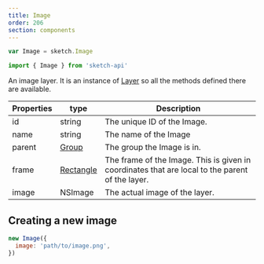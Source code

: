 ```yaml
---
title: Image
order: 206
section: components
---
```


```javascript
var Image = sketch.Image
```

```javascript
import { Image } from 'sketch-api'
```

An image layer. It is an instance of [Layer](#layer) so all the methods defined there are available.

| Properties | type                    | Description                                                                                     |
| ---------- | ----------------------- | ----------------------------------------------------------------------------------------------- |
| id         | string                  | The unique ID of the Image.                                                                     |
| name       | string                  | The name of the Image                                                                           |
| parent     | [Group](#group)         | The group the Image is in.                                                                      |
| frame      | [Rectangle](#rectangle) | The frame of the Image. This is given in coordinates that are local to the parent of the layer. |
| image      | NSImage                 | The actual image of the layer.                                                                  |

## Creating a new image

```javascript
new Image({
  image: 'path/to/image.png',
})
```
